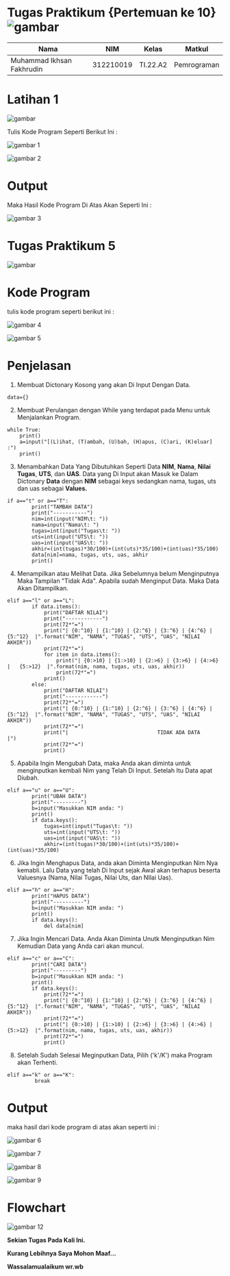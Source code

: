 # Tugas Praktikum {Pertemuan ke 10} ![gambar](https://camo.githubusercontent.com/1cf226ebd63b65195652984b96e56db54bfaa9a41690b6da6c138a40e4137393/68747470733a2f2f75706c6f61642e77696b696d656469612e6f72672f77696b6970656469612f636f6d6d6f6e732f302f30612f507974686f6e2e737667)

|Nama|NIM|Kelas|Matkul|
|----|---|-----|------|
|Muhammad Ikhsan Fakhrudin|312210019|TI.22.A2|Pemrograman|

# Latihan 1

![gambar](screenshot/ss10.png)

Tulis Kode Program Seperti Berikut Ini :

![gambar 1](screenshot/ss1.png)

![gambar 2](screenshot/ss2.png)

# Output

Maka Hasil Kode Program Di Atas Akan Seperti Ini :

![gambar 3](screenshot/ss3.png)

# Tugas Praktikum 5

![gambar](screenshot/ss11.png)

# Kode Program

tulis kode program seperti berikut ini :

![gambar 4](screenshot/ss4.png)

![gambar 5](screenshot/ss5.png)

# Penjelasan

1. Membuat Dictonary Kosong yang akan Di Input Dengan Data.

```apa
data={}
```

2. Membuat Perulangan dengan While yang terdapat pada Menu untuk Menjalankan Program.

```
while True:
    print()
    a=input("[(L)ihat, (T)ambah, (U)bah, (H)apus, (C)ari, (K)eluar] :")
    print()
```

3. Menambahkan Data Yang Dibutuhkan Seperti Data **NIM**, **Nama**, **Nilai Tugas**, **UTS**, dan **UAS**. Data yang Di Input akan Masuk ke Dalam Dictonary **Data** dengan **NIM** sebagai keys sedangkan nama, tugas, uts dan uas sebagai **Values.**

```
if a=="t" or a=="T":
        print("TAMBAH DATA")
        print("-----------")
        nim=int(input("NIM\t: "))
        nama=input("Nama\t: ")
        tugas=int(input("Tugas\t: ")) 
        uts=int(input("UTS\t: "))
        uas=int(input("UAS\t: "))
        akhir=(int(tugas)*30/100)+(int(uts)*35/100)+(int(uas)*35/100)
        data[nim]=nama, tugas, uts, uas, akhir
        print()
```

4. Menampilkan atau Melihat Data. Jika Sebelumnya belum Menginputnya Maka Tampilan "Tidak Ada". Apabila sudah Menginput Data. Maka Data Akan Ditampilkan.

```
elif a=="l" or a=="L":
        if data.items():
            print("DAFTAR NILAI")
            print("------------")
            print(72*"=")
            print("| {0:^10} | {1:^10} | {2:^6} | {3:^6} | {4:^6} |   {5:^12}  |".format("NIM", "NAMA", "TUGAS", "UTS", "UAS", "NILAI AKHIR"))
            print(72*"=")
            for item in data.items(): 
                print("| {0:>10} | {1:>10} | {2:>6} | {3:>6} | {4:>6} |   {5:>12}  |".format(nim, nama, tugas, uts, uas, akhir))
                print(72*"=")
            print()
        else:
            print("DAFTAR NILAI")
            print("------------")
            print(72*"=")
            print("| {0:^10} | {1:^10} | {2:^6} | {3:^6} | {4:^6} |   {5:^12}  |".format("NIM", "NAMA", "TUGAS", "UTS", "UAS", "NILAI AKHIR"))
            print(72*"=")
            print("|                             TIDAK ADA DATA                           |")
            print(72*"=")
            print()
```

5. Apabila Ingin Mengubah Data, maka Anda akan diminta untuk menginputkan kembali Nim yang Telah Di Input. Setelah Itu Data apat Diubah.

```
elif a=="u" or a=="U":
        print("UBAH DATA")
        print("---------")
        b=input("Masukkan NIM anda: ")
        print()
        if data.keys():
            tugas=int(input("Tugas\t: ")) 
            uts=int(input("UTS\t: "))
            uas=int(input("UAS\t: "))
            akhir=(int(tugas)*30/100)+(int(uts)*35/100)+(int(uas)*35/100)
```

6. Jika Ingin Menghapus Data, anda akan Diminta Menginputkan Nim Nya kemabli. Lalu Data yang telah Di Input sejak Awal akan terhapus beserta Valuesnya (Nama, Nilai Tugas, Nilai Uts, dan NIlai Uas).

```
elif a=="h" or a=="H":
        print("HAPUS DATA")
        print("----------")
        b=input("Masukkan NIM anda: ")
        print()
        if data.keys():
            del data[nim]
```

7. Jika Ingin Mencari Data. Anda Akan Diminta Unutk Menginputkan Nim Kemudian Data yang Anda cari akan muncul.

```
elif a=="c" or a=="C":
        print("CARI DATA")
        print("---------")
        b=input("Masukkan NIM anda: ")
        print()
        if data.keys():
            print(72*"=")
            print("| {0:^10} | {1:^10} | {2:^6} | {3:^6} | {4:^6} |   {5:^12}  |".format("NIM", "NAMA", "TUGAS", "UTS", "UAS", "NILAI AKHIR"))
            print(72*"=")
            print("| {0:>10} | {1:>10} | {2:>6} | {3:>6} | {4:>6} |   {5:>12}  |".format(nim, nama, tugas, uts, uas, akhir))
            print(72*"=")
            print()
```

8. Setelah Sudah Selesai Meginputkan Data, Pilih ('k'/K') maka Program akan Terhenti.

```
elif a=="k" or a=="K":
         break
```

# Output

maka hasil dari kode program di atas akan seperti ini :

![gambar 6](screenshot/ss6.png)

![gambar 7](screenshot/ss7.png)

![gambar 8](screenshot/ss8.png)

![gambar 9](screenshot/ss9.png)

# Flowchart

![gambar 12](screenshot/ss12.png)

**Sekian Tugas Pada Kali Ini.**

**Kurang Lebihnya Saya Mohon Maaf...**

**Wassalamualaikum wr.wb**
